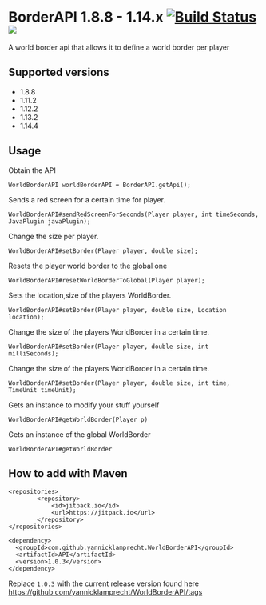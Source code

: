 # BorderAPI 1.8.8 - 1.14.x [![Build Status](https://travis-ci.org/yannicklamprecht/WorldBorderAPI.svg?branch=master)](https://travis-ci.org/yannicklamprecht/WorldBorderAPI) [![](https://jitpack.io/v/yannicklamprecht/WorldBorderAPI.svg)](https://jitpack.io/#yannicklamprecht/WorldBorderAPI)


A world border api that allows it to define a world border per player

## Supported versions

- 1.8.8
- 1.11.2
- 1.12.2
- 1.13.2
- 1.14.4

## Usage


Obtain the API

`WorldBorderAPI worldBorderAPI = BorderAPI.getApi();`

Sends a red screen for a certain time for player.

`WorldBorderAPI#sendRedScreenForSeconds(Player player, int timeSeconds, JavaPlugin javaPlugin);`

Change the size per player.

`WorldBorderAPI#setBorder(Player player, double size);`

Resets the player world border to the global one

`WorldBorderAPI#resetWorldBorderToGlobal(Player player);`

Sets the location,size of the players WorldBorder.

`WorldBorderAPI#setBorder(Player player, double size, Location location);`

Change the size of the players WorldBorder in a certain time.

`WorldBorderAPI#setBorder(Player player, double size, int milliSeconds);`

Change the size of the players WorldBorder in a certain time.

`WorldBorderAPI#setBorder(Player player, double size, int time, TimeUnit timeUnit);`

Gets an instance to modify your stuff yourself

`WorldBorderAPI#getWorldBorder(Player p)`

Gets an instance of the global WorldBorder

`WorldBorderAPI#getWorldBorder`

## How to add with Maven

```
<repositories>
        <repository>
            <id>jitpack.io</id>
            <url>https://jitpack.io</url>
        </repository>
</repositories>
 ```
 
 ```
<dependency>
   <groupId>com.github.yannicklamprecht.WorldBorderAPI</groupId>
   <artifactId>API</artifactId>
   <version>1.0.3</version>
</dependency>

```
Replace `1.0.3` with the current release version found here https://github.com/yannicklamprecht/WorldBorderAPI/tags


